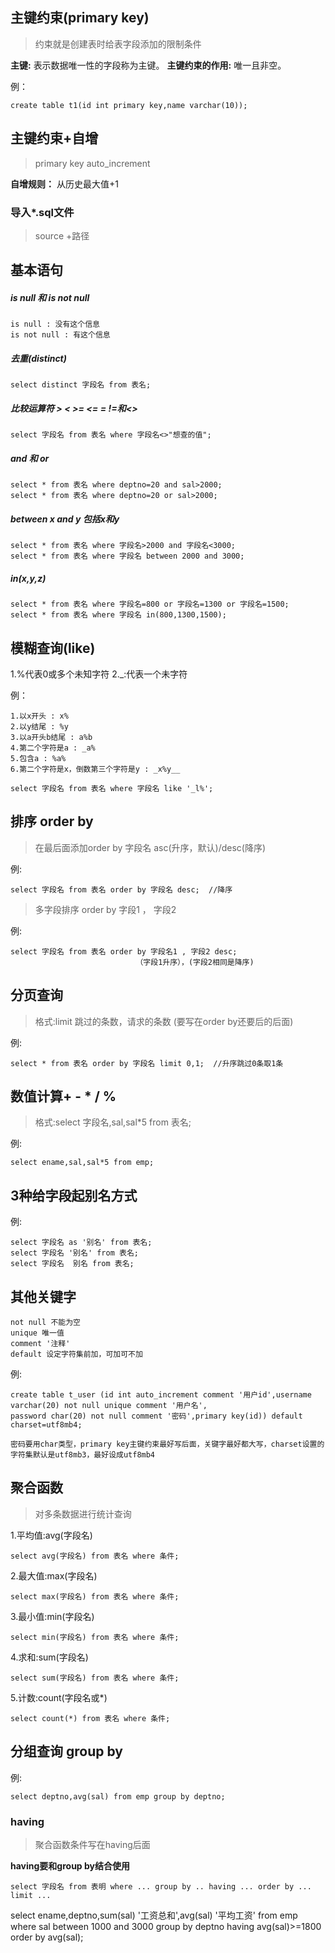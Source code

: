 ## 主键约束(primary key)

>约束就是创建表时给表字段添加的限制条件

**主键:** 表示数据唯一性的字段称为主键。
**主键约束的作用:** 唯一且非空。

例：
```
create table t1(id int primary key,name varchar(10));
```

## 主键约束+自增

>primary key auto_increment

**自增规则：** 从历史最大值+1

### 导入*.sql文件

>source  +路径

## 基本语句

##### is null 和 is not null

	is null : 没有这个信息
    is not null : 有这个信息

##### 去重(distinct)

	select distinct 字段名 from 表名;

##### 比较运算符 > < >= <= = !=和<>

	select 字段名 from 表名 where 字段名<>"想查的值";

##### and 和 or
	
    select * from 表名 where deptno=20 and sal>2000;
	select * from 表名 where deptno=20 or sal>2000;

##### between x and y 包括x和y

	select * from 表名 where 字段名>2000 and 字段名<3000;
	select * from 表名 where 字段名 between 2000 and 3000;

##### in(x,y,z)

	select * from 表名 where 字段名=800 or 字段名=1300 or 字段名=1500;
	select * from 表名 where 字段名 in(800,1300,1500);

## 模糊查询(like)

1.%代表0或多个未知字符
2._:代表一个未字符

例：
```
1.以x开头 : x%
2.以y结尾 : %y
3.以a开头b结尾 : a%b
4.第二个字符是a : _a%
5.包含a : %a%
6.第二个字符是x，倒数第三个字符是y : _x%y__

select 字段名 from 表名 where 字段名 like '_l%';
```

## 排序 order by

>在最后面添加order by 字段名 asc(升序，默认)/desc(降序)

例:
```
select 字段名 from 表名 order by 字段名 desc;  //降序
```

>多字段排序 order by 字段1 ， 字段2

例:
```
select 字段名 from 表名 order by 字段名1 , 字段2 desc;
                            （字段1升序），(字段2相同是降序)
```

## 分页查询

>格式:limit 跳过的条数，请求的条数  (要写在order by还要后的后面)

例:
```
select * from 表名 order by 字段名 limit 0,1;  //升序跳过0条取1条
```

## 数值计算+ - * / %

>格式:select 字段名,sal,sal*5 from 表名;

例:
```
select ename,sal,sal*5 from emp;
```

## 3种给字段起别名方式

例:
```
select 字段名 as '别名' from 表名;
select 字段名 '别名' from 表名;
select 字段名  别名 from 表名;
```
## 其他关键字

```
not null 不能为空
unique 唯一值
comment '注释'
default 设定字符集前加，可加可不加
```

例:
```
create table t_user (id int auto_increment comment '用户id',username varchar(20) not null unique comment '用户名',
password char(20) not null comment '密码',primary key(id)) default charset=utf8mb4;

密码要用char类型，primary key主键约束最好写后面，关键字最好都大写，charset设置的字符集默认是utf8mb3，最好设成utf8mb4
```


## 聚合函数

>对多条数据进行统计查询

1.平均值:avg(字段名)

	select avg(字段名) from 表名 where 条件;
	
2.最大值:max(字段名)

	select max(字段名) from 表名 where 条件;

3.最小值:min(字段名)

	select min(字段名) from 表名 where 条件;

4.求和:sum(字段名)

	select sum(字段名) from 表名 where 条件;

5.计数:count(字段名或*)

	select count(*) from 表名 where 条件;

## 分组查询 group by

例:
```
select deptno,avg(sal) from emp group by deptno;
```

### having

>聚合函数条件写在having后面

**having要和group by结合使用**

```
select 字段名 from 表明 where ... group by .. having ... order by ... limit ...
```

select ename,deptno,sum(sal) '工资总和',avg(sal) '平均工资' from emp where sal between 1000 and 3000 group by deptno having avg(sal)>=1800 order by avg(sal);
















